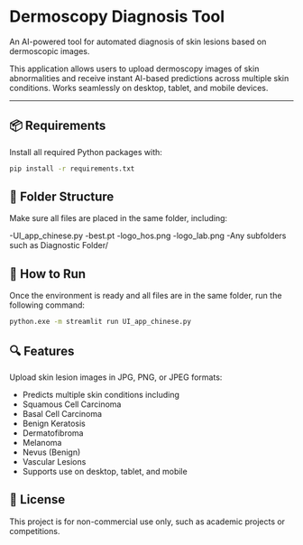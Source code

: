 # Dermoscopy Diagnosis Tool

An AI-powered tool for automated diagnosis of skin lesions based on dermoscopic images.

This application allows users to upload dermoscopy images of skin abnormalities and receive instant AI-based predictions across multiple skin conditions. Works seamlessly on desktop, tablet, and mobile devices.

---

## 📦 Requirements

Install all required Python packages with:

```bash
pip install -r requirements.txt
```

## 📁 Folder Structure
Make sure all files are placed in the same folder, including:

-UI_app_chinese.py
-best.pt
-logo_hos.png
-logo_lab.png
-Any subfolders such as Diagnostic Folder/

## 🚀 How to Run
Once the environment is ready and all files are in the same folder, run the following command:

```bash
python.exe -m streamlit run UI_app_chinese.py
```
## 🔍 Features
Upload skin lesion images in JPG, PNG, or JPEG formats:

- Predicts multiple skin conditions including
- Squamous Cell Carcinoma
- Basal Cell Carcinoma
- Benign Keratosis
- Dermatofibroma
- Melanoma
- Nevus (Benign)
- Vascular Lesions
- Supports use on desktop, tablet, and mobile

## 📜 License
This project is for non-commercial use only, such as academic projects or competitions.
